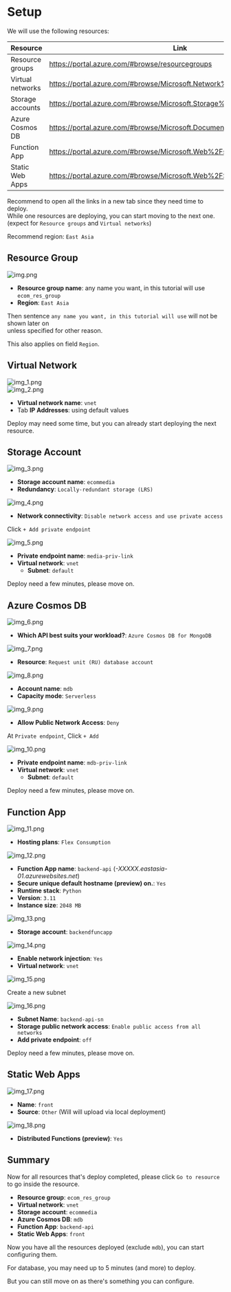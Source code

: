 # Setup

We will use the following resources:

| Resource         | Link                                                                     |
|------------------|--------------------------------------------------------------------------|
| Resource groups  | https://portal.azure.com/#browse/resourcegroups                          |
| Virtual networks | https://portal.azure.com/#browse/Microsoft.Network%2FvirtualNetworks     |
| Storage accounts | https://portal.azure.com/#browse/Microsoft.Storage%2FStorageAccounts     |
| Azure Cosmos DB  | https://portal.azure.com/#browse/Microsoft.DocumentDb%2FdatabaseAccounts |
| Function App     | https://portal.azure.com/#browse/Microsoft.Web%2Fsites/kind/functionapp  |
| Static Web Apps  | https://portal.azure.com/#browse/Microsoft.Web%2FStaticSites             |

Recommend to open all the links in a new tab since they need time to deploy.
\
While one resources are deploying, you can start moving to the next one. (expect for `Resource groups` and
`Virtual networks`)

Recommend region: `East Asia`

## Resource Group

![img.png](img/step_0/img.png)

- **Resource group name**: any name you want, in this tutorial will use `ecom_res_group`
- **Region**: `East Asia`

Then sentence `any name you want, in this tutorial will use` will not be shown later on
\
unless specified for other reason.

This also applies on field `Region`.

## Virtual Network

![img_1.png](img/step_0/img_1.png)
\
![img_2.png](img/step_0/img_2.png)

- **Virtual network name**: `vnet`
- Tab **IP Addresses**: using default values

Deploy may need some time, but you can already start deploying the next resource.

## Storage Account

![img_3.png](img/step_0/img_3.png)

- **Storage account name**: `ecommedia`
- **Redundancy**: `Locally-redundant storage (LRS)`

![img_4.png](img/step_0/img_4.png)

- **Network connectivity**: `Disable network access and use private access`

Click `+ Add private endpoint`

![img_5.png](img/step_0/img_5.png)

- **Private endpoint name**: `media-priv-link`
- **Virtual network**: `vnet`
    - **Subnet**: `default`

Deploy need a few minutes, please move on.

## Azure Cosmos DB

![img_6.png](img/step_0/img_6.png)

- **Which API best suits your workload?**: `Azure Cosmos DB for MongoDB`

![img_7.png](img/step_0/img_7.png)

- **Resource**: `Request unit (RU) database account`

![img_8.png](img/step_0/img_8.png)

- **Account name**: `mdb`
- **Capacity mode**: `Serverless`

![img_9.png](img/step_0/img_9.png)

- **Allow Public Network Access**: `Deny`

At `Private endpoint`, Click `+ Add`

![img_10.png](img/step_0/img_10.png)

- **Private endpoint name**: `mdb-priv-link`
- **Virtual network**: `vnet`
    - **Subnet**: `default`

Deploy need a few minutes, please move on.

## Function App

![img_11.png](img/step_0/img_11.png)

- **Hosting plans**: `Flex Consumption`

![img_12.png](img/step_0/img_12.png)

- **Function App name**: `backend-api` (*-XXXXX.eastasia-01.azurewebsites.net*)
- **Secure unique default hostname (preview) on.**: `Yes`
- **Runtime stack**: `Python`
- **Version**: `3.11`
- **Instance size**: `2048 MB`

![img_13.png](img/step_0/img_13.png)

- **Storage account**: `backendfuncapp`

![img_14.png](img/step_0/img_14.png)

- **Enable network injection**: `Yes`
- **Virtual network**: `vnet`

![img_15.png](img/step_0/img_15.png)

Create a new subnet

![img_16.png](img/step_0/img_16.png)

- **Subnet Name**: `backend-api-sn`
- **Storage public network access**: `Enable public access from all networks`
- **Add private endpoint**: `off`


Deploy need a few minutes, please move on.

## Static Web Apps

![img_17.png](img/step_0/img_17.png)

- **Name**: `front`
- **Source**: `Other` (Will will upload via local deployment)

![img_18.png](img/step_0/img_18.png)

- **Distributed Functions (preview)**: `Yes`

## Summary

Now for all resources that's deploy completed, please click `Go to resource` to go inside the resource.

- **Resource group**: `ecom_res_group`
- **Virtual network**: `vnet`
- **Storage account**: `ecommedia`
- **Azure Cosmos DB**: `mdb`
- **Function App**: `backend-api`
- **Static Web Apps**: `front`

Now you have all the resources deployed (exclude `mdb`), you can start configuring them.

For database, you may need up to 5 minutes (and more) to deploy.

But you can still move on as there's something you can configure.
